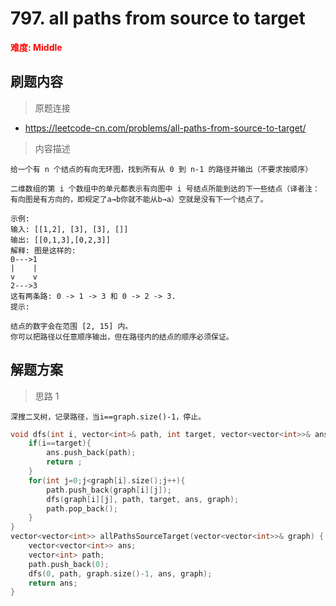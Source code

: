 # 797. all paths from source to target

 **<font color=red>难度: Middle</font>**

 ## 刷题内容
 > 原题连接
* https://leetcode-cn.com/problems/all-paths-from-source-to-target/
 > 内容描述
 ```
给一个有 n 个结点的有向无环图，找到所有从 0 到 n-1 的路径并输出（不要求按顺序）

二维数组的第 i 个数组中的单元都表示有向图中 i 号结点所能到达的下一些结点（译者注：有向图是有方向的，即规定了a→b你就不能从b→a）空就是没有下一个结点了。

示例:
输入: [[1,2], [3], [3], []] 
输出: [[0,1,3],[0,2,3]] 
解释: 图是这样的:
0--->1
|    |
v    v
2--->3
这有两条路: 0 -> 1 -> 3 和 0 -> 2 -> 3.
提示:

结点的数字会在范围 [2, 15] 内。
你可以把路径以任意顺序输出，但在路径内的结点的顺序必须保证。
 ```

## 解题方案
> 思路 1
```
深搜二叉树，记录路径，当i==graph.size()-1，停止。
```

```cpp
void dfs(int i, vector<int>& path, int target, vector<vector<int>>& ans, vector<vector<int>>& graph){
    if(i==target){
        ans.push_back(path);
        return ;
    }
    for(int j=0;j<graph[i].size();j++){
        path.push_back(graph[i][j]);
        dfs(graph[i][j], path, target, ans, graph);
        path.pop_back();
    }
}
vector<vector<int>> allPathsSourceTarget(vector<vector<int>>& graph) {
    vector<vector<int>> ans;
    vector<int> path;
    path.push_back(0);
    dfs(0, path, graph.size()-1, ans, graph);
    return ans;
}

```